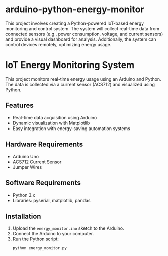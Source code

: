 # arduino-python-energy-monitor
This project involves creating a Python-powered IoT-based energy monitoring and control system. The system will collect real-time data from connected sensors (e.g., power consumption, voltage, and current sensors) and provide a visual dashboard for analysis. Additionally, the system can control devices remotely, optimizing energy usage. 
# IoT Energy Monitoring System

This project monitors real-time energy usage using an Arduino and Python. The data is collected via a current sensor (ACS712) and visualized using Python.

## Features
- Real-time data acquisition using Arduino
- Dynamic visualization with Matplotlib
- Easy integration with energy-saving automation systems

## Hardware Requirements
- Arduino Uno
- ACS712 Current Sensor
- Jumper Wires

## Software Requirements
- Python 3.x
- Libraries: pyserial, matplotlib, pandas

## Installation
1. Upload the `energy_monitor.ino` sketch to the Arduino.
2. Connect the Arduino to your computer.
3. Run the Python script:
   ```bash
   python energy_monitor.py
